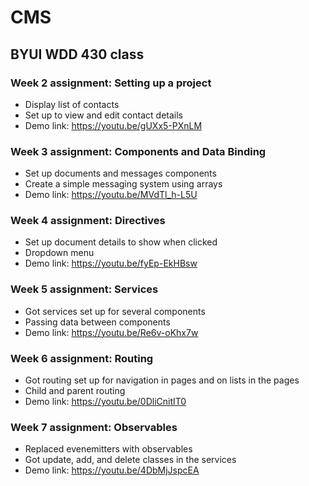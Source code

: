# CMS

## BYUI WDD 430 class

### Week 2 assignment: Setting up a project
* Display list of contacts
* Set up to view and edit contact details
* Demo link: https://youtu.be/gUXx5-PXnLM

### Week 3 assignment: Components and Data Binding
* Set up documents and messages components
* Create a simple messaging system using arrays
* Demo link: https://youtu.be/MVdTl_h-L5U

### Week 4 assignment: Directives
* Set up document details to show when clicked
* Dropdown menu
* Demo link: https://youtu.be/fyEp-EkHBsw

### Week 5 assignment: Services
* Got services set up for several components
* Passing data between components
* Demo link: https://youtu.be/Re6v-oKhx7w

### Week 6 assignment: Routing
* Got routing set up for navigation in pages and on lists in the pages
* Child and parent routing
* Demo link: https://youtu.be/0DliCnitIT0

### Week 7 assignment: Observables
* Replaced evenemitters with observables
* Got update, add, and delete classes in the services
* Demo link: https://youtu.be/4DbMjJspcEA
